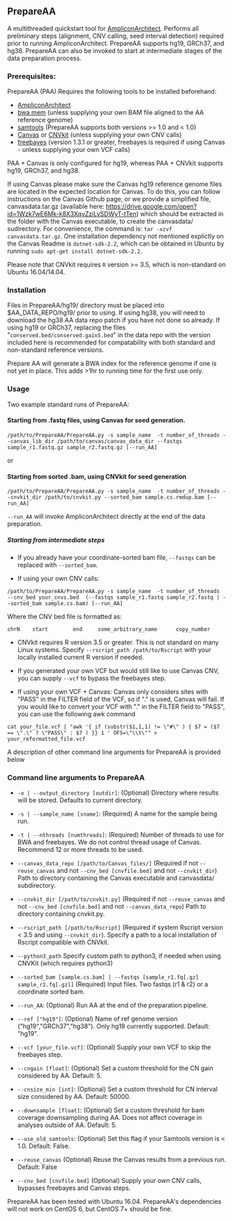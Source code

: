 ## PrepareAA

A multithreaded quickstart tool for [AmpliconArchitect](https://github.com/virajbdeshpande/AmpliconArchitect). Performs all preliminary steps (alignment, CNV calling, seed interval detection) required prior to running AmpliconArchitect. PrepareAA supports hg19, GRCh37, and hg38. PrepareAA can also be invoked to start at intermediate stages of the data preparation process.

### Prerequisites:
PrepareAA (PAA) Requires the following tools to be installed beforehand:
- [AmpliconArchitect](https://github.com/virajbdeshpande/AmpliconArchitect)
- [bwa mem](https://github.com/lh3/bwa) (unless supplying your own BAM file aligned to the AA reference genome)
- [samtools](http://www.htslib.org/) (PrepareAA supports both versions >= 1.0 and < 1.0)
- [Canvas](https://github.com/Illumina/canvas) or [CNVkit](https://github.com/etal/cnvkit) (unless supplying your own CNV calls)
- [freebayes](https://github.com/ekg/freebayes) (version 1.3.1 or greater, freebayes is required if using Canvas - unless supplying your own VCF calls)


PAA + Canvas is only configured for hg19, whereas PAA + CNVkit supports hg19, GRCh37, and hg38.

If using Canvas please make sure the Canvas hg19 reference genome files are located in the expected location for Canvas. To do this, you can follow instructions on the Canvas Github page, or we provide a simplified file, canvasdata.tar.gz (available here: https://drive.google.com/open?id=1Wzk7wE6Mk-k8X3XqvZziLySDWyT-tTen) which should be extracted in the folder with the Canvas executable, to create the canvasdata/ sudirectory. For convenience, the command is: `tar -xzvf canvasdata.tar.gz`. One installation dependency not mentioned explictly on the Canvas Readme is `dotnet-sdk-2.2`, which can be obtained in Ubuntu by running `sudo apt-get install dotnet-sdk-2.2`. 

Please note that CNVkit requires `R` version >= 3.5, which is non-standard on Ubuntu 16.04/14.04.

### Installation
Files in PrepareAA/hg19/ directory must be placed into $AA_DATA_REPO/hg19/ prior to using. If using hg38, you will need to download the hg38 AA data repo patch if you have not done so already. If using hg19 or GRCh37, replacing the files "`conserved.bed/conserved.gain5.bed`" in the data repo with the version included here is recommended for compatability with both standard and non-standard reference versions.

Prepare AA will generate a BWA index for the reference genome if one is not yet in place. This adds >1hr to running time for the first use only.

### Usage
Two example standard runs of PrepareAA:

#### Starting from .fastq files, using Canvas for seed generation.
```
/path/to/PrepareAA/PrepareAA.py -s sample_name  -t number_of_threads --canvas_lib_dir /path/to/canvas/canvas_data_dir --fastqs sample_r1.fastq.gz sample_r2.fastq.gz [--run_AA]
```

or

#### Starting from sorted .bam, using CNVkit for seed generation
```
/path/to/PrepareAA/PrepareAA.py -s sample_name  -t number_of_threads --cnvkit_dir /path/to/cnvkit.py --sorted_bam sample.cs.rmdup.bam [--run_AA]
```

`--run_AA` will invoke AmpliconArchitect directly at the end of the data preparation.

##### Starting from intermediate steps
* If you already have your coordinate-sorted bam file, `--fastqs` can be replaced with `--sorted_bam`.


* If using your own CNV calls:
```
/path/to/PrepareAA/PrepareAA.py -s sample_name  -t number_of_threads  --cnv_bed your_cnvs.bed  (--fastqs sample_r1.fastq sample_r2.fastq | --sorted_bam sample.cs.bam) [--run_AA]
```
Where the CNV bed file is formatted as:

`chrN    start        end     some_arbitrary_name      copy_number`


* CNVkit requires R version 3.5 or greater. This is not standard on many Linux systems. Specify `--rscript_path /path/to/Rscript` with your locally installed current R version if needed. 

* If you generated your own VCF but would still like to use Canvas CNV, you can supply `--vcf` to bypass the freebayes step.

* If using your own VCF + Canvas: Canvas only considers sites with "PASS" in the FILTER field of the VCF, so if "." is used, Canvas will fail. If you would like to convert your VCF with "." in the FILTER field to "PASS", you can use the following awk command
```
cat your_file.vcf | "awk '{ if (substr($1,1,1) != \"#\" ) { $7 = ($7 == \".\" ? \"PASS\" : $7 ) }} 1 ' OFS=\"\\t\"" > your_reformatted_file.vcf
```

A description of other command line arguments for PrepareAA is provided below

### Command line arguments to PrepareAA

- `-o | --output_directory [outdir]`: (Optional) Directory where results will be stored. Defaults to current directory.

- `-s | --sample_name [sname]`: (Required) A name for the sample being run.

- `-t | --nthreads [numthreads]`: (Required) Number of threads to use for BWA and freebayes. We do not control thread usage of Canvas. Recommend 12 or more threads to be used.

- `--canvas_data_repo [/path/to/Canvas_files/]` (Required if not `--reuse_canvas` and not `--cnv_bed [cnvfile.bed]` and not `--cnvkit_dir`) Path to directory containing the Canvas executable and canvasdata/ subdirectory.

- `--cnvkit_dir [/path/to/cnvkit.py]` (Required if not `--reuse_canvas` and not `--cnv_bed [cnvfile.bed]` and not `--canvas_data_repo`) Path to directory containing cnvkit.py.

- `--rscript_path [/path/to/Rscript]` (Required if system Rscript version < 3.5 and using `--cnvkit_dir`). Specify a path to a local installation of Rscript compatible with CNVkit.

- `--python3_path` Specify custom path to python3, if needed when using CNVKit (which requires python3)

- `--sorted_bam [sample.cs.bam] | --fastqs [sample_r1.fq[.gz] sample_r2.fq[.gz]]` (Required) Input files. Two fastqs (r1 & r2) or a coordinate sorted bam.

- `--run_AA`: (Optional) Run AA at the end of the preparation pipeline.

- `--ref ["hg19"]`: (Optional) Name of ref genome version ("hg19","GRCh37","hg38"). Only hg19 currently supported. Default: "hg19".

- `--vcf [your_file.vcf]`: (Optional) Supply your own VCF to skip the freebayes step.

- `--cngain [float]`: (Optional) Set a custom threshold for the CN gain considered by AA. Default: 5.

- `--cnsize_min [int]`: (Optional) Set a custom threshold for CN interval size considered by AA. Default: 50000.

- `--downsample [float]`: (Optional) Set a custom threshold for bam coverage downsampling during AA. Does not affect coverage in analyses outside of AA. Default: 5.

- `--use_old_samtools`: (Optional) Set this flag if your Samtools version is < 1.0. Default: False.

- `--reuse_canvas` (Optional) Reuse the Canvas results from a previous run. Default: False

- `--cnv_bed [cnvfile.bed]` (Optional) Supply your own CNV calls, bypasses freebayes and Canvas steps.


PrepareAA has been tested with Ubuntu 16.04. PrepareAA's dependencies will not work on CentOS 6, but CentOS 7+ should be fine.
